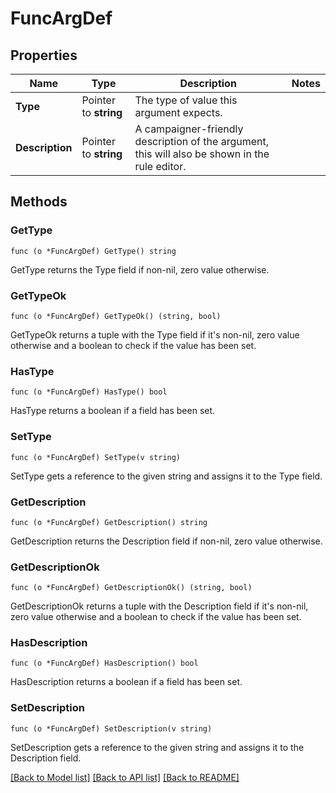 # FuncArgDef

## Properties

Name | Type | Description | Notes
------------ | ------------- | ------------- | -------------
**Type** | Pointer to **string** | The type of value this argument expects. | 
**Description** | Pointer to **string** | A campaigner-friendly description of the argument, this will also be shown in the rule editor. | 

## Methods

### GetType

`func (o *FuncArgDef) GetType() string`

GetType returns the Type field if non-nil, zero value otherwise.

### GetTypeOk

`func (o *FuncArgDef) GetTypeOk() (string, bool)`

GetTypeOk returns a tuple with the Type field if it's non-nil, zero value otherwise
and a boolean to check if the value has been set.

### HasType

`func (o *FuncArgDef) HasType() bool`

HasType returns a boolean if a field has been set.

### SetType

`func (o *FuncArgDef) SetType(v string)`

SetType gets a reference to the given string and assigns it to the Type field.

### GetDescription

`func (o *FuncArgDef) GetDescription() string`

GetDescription returns the Description field if non-nil, zero value otherwise.

### GetDescriptionOk

`func (o *FuncArgDef) GetDescriptionOk() (string, bool)`

GetDescriptionOk returns a tuple with the Description field if it's non-nil, zero value otherwise
and a boolean to check if the value has been set.

### HasDescription

`func (o *FuncArgDef) HasDescription() bool`

HasDescription returns a boolean if a field has been set.

### SetDescription

`func (o *FuncArgDef) SetDescription(v string)`

SetDescription gets a reference to the given string and assigns it to the Description field.


[[Back to Model list]](../README.md#documentation-for-models) [[Back to API list]](../README.md#documentation-for-api-endpoints) [[Back to README]](../README.md)


